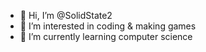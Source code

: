 - 👋 Hi, I’m @SolidState2
- 👀 I’m interested in coding & making games
- 🌱 I’m currently learning computer science

<!---
SolidState2/SolidState2 is a ✨ special ✨ repository because its `README.md` (this file) appears on your GitHub profile.
You can click the Preview link to take a look at your changes.
--->
